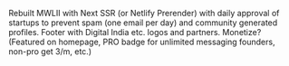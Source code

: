 Rebuilt MWLII with Next SSR (or Netlify Prerender) with daily approval of startups to prevent spam (one email per day) and community generated profiles. Footer with Digital India etc. logos and partners. Monetize? (Featured on homepage, PRO badge for unlimited messaging founders, non-pro get 3/m, etc.)